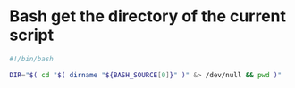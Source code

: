 # Bash get the directory of the current script

```bash
#!/bin/bash

DIR="$( cd "$( dirname "${BASH_SOURCE[0]}" )" &> /dev/null && pwd )"
```

